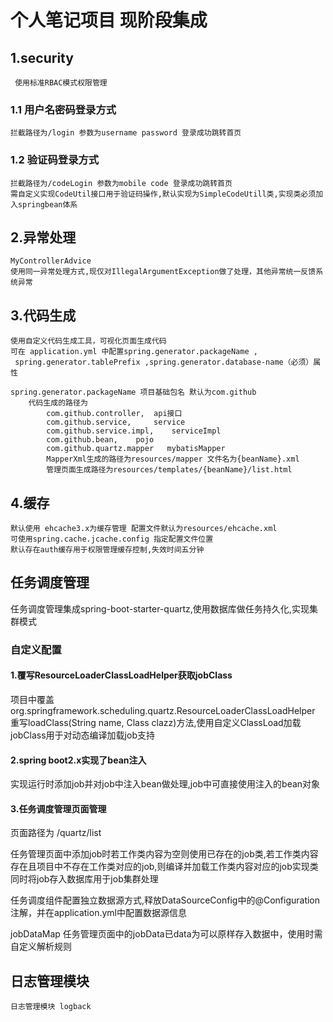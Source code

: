 # 个人笔记项目 现阶段集成 
## 1.security
     使用标准RBAC模式权限管理
### 1.1 用户名密码登录方式
    拦截路径为/login 参数为username password 登录成功跳转首页
### 1.2 验证码登录方式
    拦截路径为/codeLogin 参数为mobile code 登录成功跳转首页
    需自定义实现CodeUtil接口用于验证码操作,默认实现为SimpleCodeUtill类,实现类必须加入springbean体系

## 2.异常处理 
    MyControllerAdvice
    使用同一异常处理方式,现仅对IllegalArgumentException做了处理，其他异常统一反馈系统异常
##  3.代码生成
    使用自定义代码生成工具，可视化页面生成代码
    可在 application.yml 中配置spring.generator.packageName ,
     spring.generator.tablePrefix ,spring.generator.database-name（必须）属性

    spring.generator.packageName 项目基础包名 默认为com.github
        代码生成的路径为    
            com.github.controller,  api接口
            com.github.service,     service
            com.github.service.impl,    serviceImpl
            com.github.bean,    pojo
            com.github.quartz.mapper   mybatisMapper
            MapperXml生成的路径为resources/mapper 文件名为{beanName}.xml
            管理页面生成路径为resources/templates/{beanName}/list.html
## 4.缓存
    默认使用 ehcache3.x为缓存管理 配置文件默认为resources/ehcache.xml
    可使用spring.cache.jcache.config 指定配置文件位置
    默认存在auth缓存用于权限管理缓存控制,失效时间五分钟
## 任务调度管理
任务调度管理集成spring-boot-starter-quartz,使用数据库做任务持久化,实现集群模式
### 自定义配置
#### 1.覆写ResourceLoaderClassLoadHelper获取jobClass
项目中覆盖org.springframework.scheduling.quartz.ResourceLoaderClassLoadHelper 重写loadClass(String name, Class<T> clazz)方法,使用自定义ClassLoad加载jobClass用于对动态编译加载job支持

#### 2.spring boot2.x实现了bean注入
   实现运行时添加job并对job中注入bean做处理,job中可直接使用注入的bean对象
#### 3.任务调度管理页面管理
页面路径为 /quartz/list 

任务管理页面中添加job时若工作类内容为空则使用已存在的job类,若工作类内容存在且项目中不存在工作类对应的job,则编译并加载工作类内容对应的job实现类同时将job存入数据库用于job集群处理

任务调度组件配置独立数据源方式,释放DataSourceConfig中的@Configuration注解，并在application.yml中配置数据源信息

jobDataMap 任务管理页面中的jobData已data为可以原样存入数据中，使用时需自定义解析规则

## 日志管理模块
    日志管理模块 logback
